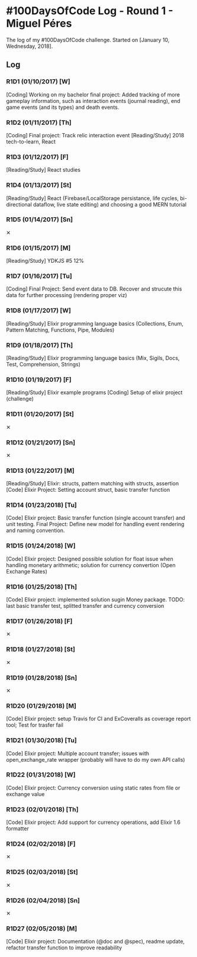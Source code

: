 # #100DaysOfCode Log - Round 1 - Miguel Péres

The log of my #100DaysOfCode challenge. Started on [January 10, Wednesday, 2018].

## Log

### R1D1 (01/10/2017) [W]
[Coding] Working on my bachelor final project: Added tracking of more gameplay information, such as interaction events (journal reading), end game events (and its types) and death events.

### R1D2 (01/11/2017) [Th]
[Coding] Final project: Track relic interaction event
[Reading/Study] 2018 tech-to-learn, React

### R1D3 (01/12/2017) [F]
[Reading/Study] React studies

### R1D4 (01/13/2017) [St]
[Reading/Study] React (Firebase/LocalStorage persistance, life cycles, bi-directional dataflow, live state editing) and choosing a good MERN tutorial

### R1D5 (01/14/2017) [Sn]
✕

### R1D6 (01/15/2017) [M]
[Reading/Study] YDKJS #5 12% 

### R1D7 (01/16/2017) [Tu]
[Coding] Final Project: Send event data to DB. Recover and strucute this data for further processing (rendering proper viz)

### R1D8 (01/17/2017) [W]
[Reading/Study] Elixir programming language basics (Collections, Enum, Pattern Matching, Functions, Pipe, Modules)

### R1D9 (01/18/2017) [Th]
[Reading/Study] Elixir programming language basics (Mix, Sigils, Docs, Test, Comprehension, Strings)

### R1D10 (01/19/2017) [F]
[Reading/Study] Elixir example programs
[Coding] Setup of elixir project (challenge)

### R1D11 (01/20/2017) [St]
✕

### R1D12 (01/21/2017) [Sn]
✕

### R1D13 (01/22/2017) [M]
[Reading/Study] Elixir: structs, pattern matching with structs, assertion
[Code] Elixir Project: Setting account struct, basic transfer function

### R1D14 (01/23/2018) [Tu]
[Code]
Elixir project: Basic transfer function (single account transfer) and unit testing.
Final Project: Define new model for handling event rendering and naming convention.

### R1D15 (01/24/2018) [W]
[Code] Elixir project: Designed possible solution for float issue when handling monetary arithmetic; solution for currency convertion (Open Exchange Rates)

### R1D16 (01/25/2018) [Th]
[Code] Elixir project: implemented solution sugin Money package. TODO: last basic transfer test, splitted transfer and currency conversion

### R1D17 (01/26/2018) [F]
✕

### R1D18 (01/27/2018) [St]
✕

### R1D19 (01/28/2018) [Sn]
✕

### R1D20 (01/29/2018) [M]
[Code] Elixir project: setup Travis for CI and ExCoveralls as coverage report tool; Test for trasfer fail

### R1D21 (01/30/2018) [Tu]
[Code] Elixir project: Multiple account transfer; issues with open_exchange_rate wrapper (probably will have to do my own API calls)

### R1D22 (01/31/2018) [W]
[Code] Elixir project: Currency conversion using static rates from file or exchange value

### R1D23 (02/01/2018) [Th]
[Code] Elixir project: Add support for currency operations, add Elixir 1.6 formatter

### R1D24 (02/02/2018) [F]
✕

### R1D25 (02/03/2018) [St]
✕

### R1D26 (02/04/2018) [Sn]
✕

### R1D27 (02/05/2018) [M]
[Code] Elixir project: Documentation (@doc and @spec), readme update, refactor transfer function to improve readability
